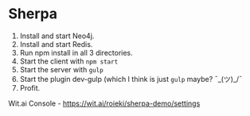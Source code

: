 # Sherpa

1. Install and start Neo4j.
2. Install and start Redis.
3. Run npm install in all 3 directories.
4. Start the client with `npm start`
5. Start the server with `gulp`
6. Start the plugin dev-gulp (which I think is just `gulp` maybe? ¯\_(ツ)_/¯
7. Profit.

Wit.ai Console - https://wit.ai/roieki/sherpa-demo/settings
